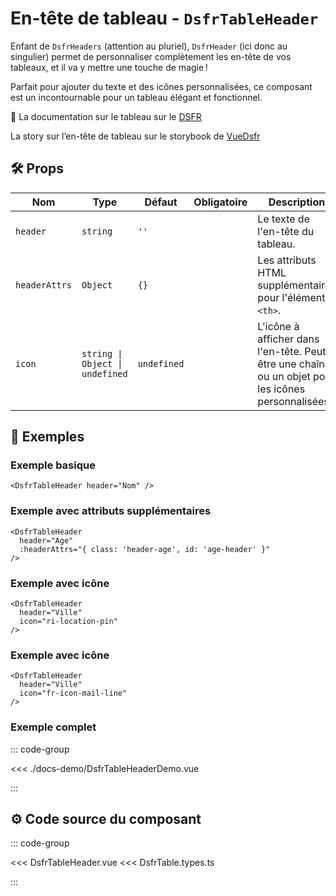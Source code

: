 # En-tête de tableau - `DsfrTableHeader`

Enfant de `DsfrHeaders` (attention au pluriel), `DsfrHeader` (ici donc au singulier) permet de personnaliser complètement les en-tête de vos tableaux, et il va y mettre une touche de magie !

Parfait pour ajouter du texte et des icônes personnalisées, ce composant est un incontournable pour un tableau élégant et fonctionnel.

🏅 La documentation sur le tableau sur le [DSFR](https://www.systeme-de-design.gouv.fr/elements-d-interface/composants/tableau/)

<VIcon name="vi-file-type-storybook" /> La story sur l’en-tête de tableau sur le storybook de [VueDsfr](https://storybook.vue-ds.fr/?path=/docs/composants-dsfrtableheader--docs)

## 🛠️ Props

| Nom          | Type                          | Défaut | Obligatoire | Description                                                    |
|--------------|-------------------------------|--------|-------------|----------------------------------------------------------------|
| `header`     | `string`                      | `''`   |             | Le texte de l'en-tête du tableau.                              |
| `headerAttrs`| `Object`                      | `{}`   |             | Les attributs HTML supplémentaires pour l'élément `<th>`.      |
| `icon`       | `string \| Object \| undefined` | `undefined` |         | L'icône à afficher dans l'en-tête. Peut être une chaîne ou un objet pour les icônes personnalisées. |

## 📝 Exemples

### Exemple basique

```vue
<DsfrTableHeader header="Nom" />
```

### Exemple avec attributs supplémentaires

```vue
<DsfrTableHeader
  header="Age"
  :headerAttrs="{ class: 'header-age', id: 'age-header' }"
/>
```

### Exemple avec icône

```vue
<DsfrTableHeader
  header="Ville"
  icon="ri-location-pin"
/>
```

### Exemple avec icône

```vue
<DsfrTableHeader
  header="Ville"
  icon="fr-icon-mail-line"
/>
```

### Exemple complet

::: code-group

<Story data-title="Démo" min-h="320px">
  <div class="fr-container">
    <DsfrTableHeaderDemo />
  </div>
</Story>

<<< ./docs-demo/DsfrTableHeaderDemo.vue

:::

## ⚙️ Code source du composant

::: code-group

<<< DsfrTableHeader.vue
<<< DsfrTable.types.ts

:::

<script setup lang="ts">
import DsfrTableHeaderDemo from './docs-demo/DsfrTableHeaderDemo.vue'
</script>
